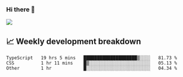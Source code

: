 ### Hi there 👋
<img align="center" src="https://github-readme-stats.vercel.app/api?username=Tumao727&show_icons=true&hide_title=true&theme=dracula" />


## 📈 Weekly development breakdown
<!--START_SECTION:waka-->

```text
TypeScript   19 hrs 5 mins   ████████████████████▒░░░░   81.73 %
CSS          1 hr 11 mins    █▒░░░░░░░░░░░░░░░░░░░░░░░   05.13 %
Other        1 hr            █░░░░░░░░░░░░░░░░░░░░░░░░   04.34 %
```

<!--END_SECTION:waka-->